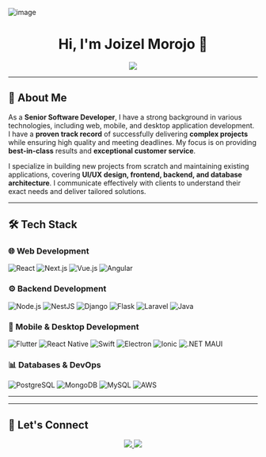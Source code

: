![image](https://github.com/user-attachments/assets/d818b391-8bda-44dd-9fa2-66c1e1a8ed64)<h1 align="center">Hi, I'm Joizel Morojo 👋</h1>

<p align="center">
  <img src="https://readme-typing-svg.herokuapp.com?font=Fira+Code&pause=1000&color=36BCF7&center=true&vCenter=true&width=600&lines=Senior+Full-Stack+Developer;Passionate+about+Web%2C+Mobile%2C+and+Desktop+Apps;Delivering+High-Quality+Results;Always+Eager+to+Learn+New+Technologies" />
</p>

---

## 🚀 About Me
As a **Senior Software Developer**, I have a strong background in various technologies, including web, mobile, and desktop application development. I have a **proven track record** of successfully delivering **complex projects** while ensuring high quality and meeting deadlines. My focus is on providing **best-in-class** results and **exceptional customer service**.

I specialize in building new projects from scratch and maintaining existing applications, covering **UI/UX design, frontend, backend, and database architecture**. I communicate effectively with clients to understand their exact needs and deliver tailored solutions.

---

## 🛠️ Tech Stack
### **🌐 Web Development**
![React](https://img.shields.io/badge/React.js-61DAFB?style=for-the-badge&logo=react&logoColor=white) 
![Next.js](https://img.shields.io/badge/Next.js-000000?style=for-the-badge&logo=next.js&logoColor=white)
![Vue.js](https://img.shields.io/badge/Vue.js-4FC08D?style=for-the-badge&logo=vue.js&logoColor=white)
![Angular](https://img.shields.io/badge/Angular-DD0031?style=for-the-badge&logo=angular&logoColor=white)

### **⚙️ Backend Development**  
![Node.js](https://img.shields.io/badge/Node.js-43853D?style=for-the-badge&logo=node.js&logoColor=white) 
![NestJS](https://img.shields.io/badge/NestJS-E0234E?style=for-the-badge&logo=nestjs&logoColor=white)
![Django](https://img.shields.io/badge/Django-092E20?style=for-the-badge&logo=django&logoColor=white)
![Flask](https://img.shields.io/badge/Flask-000000?style=for-the-badge&logo=flask&logoColor=white)
![Laravel](https://img.shields.io/badge/Laravel-FF2D20?style=for-the-badge&logo=laravel&logoColor=white)
![Java](https://img.shields.io/badge/Java-007396?style=for-the-badge&logo=java&logoColor=white)  

### **📱 Mobile & Desktop Development**  
![Flutter](https://img.shields.io/badge/Flutter-02569B?style=for-the-badge&logo=flutter&logoColor=white)
![React Native](https://img.shields.io/badge/React%20Native-20232A?style=for-the-badge&logo=react&logoColor=61DAFB)
![Swift](https://img.shields.io/badge/Swift-FA7343?style=for-the-badge&logo=swift&logoColor=white)
![Electron](https://img.shields.io/badge/Electron-47848F?style=for-the-badge&logo=electron&logoColor=white)
![Ionic](https://img.shields.io/badge/Ionic-3880FF?style=for-the-badge&logo=ionic&logoColor=white)
![.NET MAUI](https://img.shields.io/badge/.NET%20MAUI-512BD4?style=for-the-badge&logo=dotnet&logoColor=white)


### **📊 Databases & DevOps**
![PostgreSQL](https://img.shields.io/badge/PostgreSQL-336791?style=for-the-badge&logo=postgresql&logoColor=white)
![MongoDB](https://img.shields.io/badge/MongoDB-4EA94B?style=for-the-badge&logo=mongodb&logoColor=white)
![MySQL](https://img.shields.io/badge/MySQL-4479A1?style=for-the-badge&logo=mysql&logoColor=white)
![AWS](https://img.shields.io/badge/AWS-232F3E?style=for-the-badge&logo=amazon-aws&logoColor=white)

---

<!-- ## 📈 GitHub Stats & Contributions -->
<!-- <p align="center">
  <img src="https://github-readme-stats.vercel.app/api?username=joizelmorojo&show_icons=true&theme=radical" width="48%" />
  <img src="https://github-readme-streak-stats.herokuapp.com/?user=joizelmorojo&theme=radical" width="48%" />
</p>

<p align="center">
  <img src="https://github-readme-stats.vercel.app/api/top-langs/?username=joizelmorojo&layout=compact&theme=radical" />
</p> -->

<!-- <p align="center"> <img src="https://github-readme-stats.vercel.app/api?username=joizelmorojo&show_icons=true&theme=radical&count_private=true&hide=prs,issues" width="48%" /> <img src="https://github-readme-streak-stats.herokuapp.com/?user=joizelmorojo&theme=radical" width="48%" /> </p> <p align="center"> <img src="https://github-readme-stats.vercel.app/api/top-langs/?username=joizelmorojo&layout=compact&theme=radical" width="42%" /> <img src="https://github-profile-summary-cards.vercel.app/api/cards/profile-details?username=joizelmorojo&theme=radical" width="55%" /> </p> <p align="center"> <img src="https://github-profile-trophy.vercel.app/?username=joizelmorojo&theme=radical&no-frame=true&column=7" /> </p>  -->

---

## 💬 Let's Connect
<p align="center">
  <a href="mailto:happyjoizel@outlook.com" title="Send me an email">
    <img src="https://img.shields.io/badge/Contact Me-0078D4?style=for-the-badge&logo=microsoft-outlook&logoColor=white" />
  </a>
  <a href="https://github.com/joizelmorojo">
    <img src="https://img.shields.io/badge/GitHub-181717?style=for-the-badge&logo=github&logoColor=white" />
  </a>
</p>
